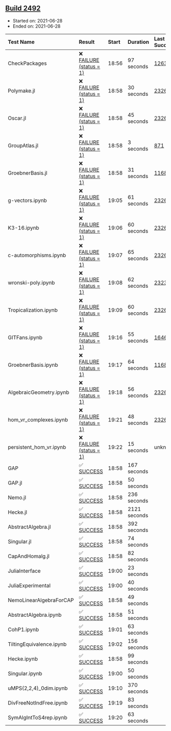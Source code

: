 ## [Build 2492](https://oscarci.mathematik.uni-kl.de/job/oscar-stable/2492/)

* Started on: 2021-06-28
* Ended on: 2021-06-28

| Test Name    | Result | Start | Duration | Last Success | First Failure |
|:-------------|:-------|:------|:---------|:-------------|:--------------|
| CheckPackages | ❌ [FAILURE (status = 1)](https://oscarci.mathematik.uni-kl.de/job/oscar-stable/2492/artifact/logs/build-2492/CheckPackages.log) | 18:56 | 97 seconds | [1263](https://oscarci.mathematik.uni-kl.de/job/oscar-stable/1263/) | [1264](https://oscarci.mathematik.uni-kl.de/job/oscar-stable/1264/) |
| Polymake.jl | ❌ [FAILURE (status = 1)](https://oscarci.mathematik.uni-kl.de/job/oscar-stable/2492/artifact/logs/build-2492/Polymake.jl.log) | 18:58 | 30 seconds | [2326](https://oscarci.mathematik.uni-kl.de/job/oscar-stable/2326/) | [2327](https://oscarci.mathematik.uni-kl.de/job/oscar-stable/2327/) |
| Oscar.jl | ❌ [FAILURE (status = 1)](https://oscarci.mathematik.uni-kl.de/job/oscar-stable/2492/artifact/logs/build-2492/Oscar.jl.log) | 18:58 | 45 seconds | [2326](https://oscarci.mathematik.uni-kl.de/job/oscar-stable/2326/) | [2327](https://oscarci.mathematik.uni-kl.de/job/oscar-stable/2327/) |
| GroupAtlas.jl | ❌ [FAILURE (status = 1)](https://oscarci.mathematik.uni-kl.de/job/oscar-stable/2492/artifact/logs/build-2492/GroupAtlas.jl.log) | 18:58 | 3 seconds | [871](https://oscarci.mathematik.uni-kl.de/job/oscar-stable/871/) | [872](https://oscarci.mathematik.uni-kl.de/job/oscar-stable/872/) |
| GroebnerBasis.jl | ❌ [FAILURE (status = 1)](https://oscarci.mathematik.uni-kl.de/job/oscar-stable/2492/artifact/logs/build-2492/GroebnerBasis.jl.log) | 18:58 | 31 seconds | [1168](https://oscarci.mathematik.uni-kl.de/job/oscar-stable/1168/) | [1169](https://oscarci.mathematik.uni-kl.de/job/oscar-stable/1169/) |
| g-vectors.ipynb | ❌ [FAILURE (status = 1)](https://oscarci.mathematik.uni-kl.de/job/oscar-stable/2492/artifact/logs/build-2492/g-vectors.ipynb.log) | 19:05 | 61 seconds | [2326](https://oscarci.mathematik.uni-kl.de/job/oscar-stable/2326/) | [2327](https://oscarci.mathematik.uni-kl.de/job/oscar-stable/2327/) |
| K3-16.ipynb | ❌ [FAILURE (status = 1)](https://oscarci.mathematik.uni-kl.de/job/oscar-stable/2492/artifact/logs/build-2492/K3-16.ipynb.log) | 19:06 | 60 seconds | [2326](https://oscarci.mathematik.uni-kl.de/job/oscar-stable/2326/) | [2327](https://oscarci.mathematik.uni-kl.de/job/oscar-stable/2327/) |
| c-automorphisms.ipynb | ❌ [FAILURE (status = 1)](https://oscarci.mathematik.uni-kl.de/job/oscar-stable/2492/artifact/logs/build-2492/c-automorphisms.ipynb.log) | 19:07 | 65 seconds | [2326](https://oscarci.mathematik.uni-kl.de/job/oscar-stable/2326/) | [2327](https://oscarci.mathematik.uni-kl.de/job/oscar-stable/2327/) |
| wronski-poly.ipynb | ❌ [FAILURE (status = 1)](https://oscarci.mathematik.uni-kl.de/job/oscar-stable/2492/artifact/logs/build-2492/wronski-poly.ipynb.log) | 19:08 | 62 seconds | [2323](https://oscarci.mathematik.uni-kl.de/job/oscar-stable/2323/) | [2324](https://oscarci.mathematik.uni-kl.de/job/oscar-stable/2324/) |
| Tropicalization.ipynb | ❌ [FAILURE (status = 1)](https://oscarci.mathematik.uni-kl.de/job/oscar-stable/2492/artifact/logs/build-2492/Tropicalization.ipynb.log) | 19:09 | 60 seconds | [2326](https://oscarci.mathematik.uni-kl.de/job/oscar-stable/2326/) | [2327](https://oscarci.mathematik.uni-kl.de/job/oscar-stable/2327/) |
| GITFans.ipynb | ❌ [FAILURE (status = 1)](https://oscarci.mathematik.uni-kl.de/job/oscar-stable/2492/artifact/logs/build-2492/GITFans.ipynb.log) | 19:16 | 55 seconds | [1646](https://oscarci.mathematik.uni-kl.de/job/oscar-stable/1646/) | [1647](https://oscarci.mathematik.uni-kl.de/job/oscar-stable/1647/) |
| GroebnerBasis.ipynb | ❌ [FAILURE (status = 1)](https://oscarci.mathematik.uni-kl.de/job/oscar-stable/2492/artifact/logs/build-2492/GroebnerBasis.ipynb.log) | 19:17 | 64 seconds | [1168](https://oscarci.mathematik.uni-kl.de/job/oscar-stable/1168/) | [1169](https://oscarci.mathematik.uni-kl.de/job/oscar-stable/1169/) |
| AlgebraicGeometry.ipynb | ❌ [FAILURE (status = 1)](https://oscarci.mathematik.uni-kl.de/job/oscar-stable/2492/artifact/logs/build-2492/AlgebraicGeometry.ipynb.log) | 19:18 | 56 seconds | [2326](https://oscarci.mathematik.uni-kl.de/job/oscar-stable/2326/) | [2327](https://oscarci.mathematik.uni-kl.de/job/oscar-stable/2327/) |
| hom_vr_complexes.ipynb | ❌ [FAILURE (status = 1)](https://oscarci.mathematik.uni-kl.de/job/oscar-stable/2492/artifact/logs/build-2492/hom_vr_complexes.ipynb.log) | 19:21 | 48 seconds | [2326](https://oscarci.mathematik.uni-kl.de/job/oscar-stable/2326/) | [2327](https://oscarci.mathematik.uni-kl.de/job/oscar-stable/2327/) |
| persistent_hom_vr.ipynb | ❌ [FAILURE (status = 1)](https://oscarci.mathematik.uni-kl.de/job/oscar-stable/2492/artifact/logs/build-2492/persistent_hom_vr.ipynb.log) | 19:22 | 15 seconds | unknown | unknown |
| GAP | ✅ [SUCCESS](https://oscarci.mathematik.uni-kl.de/job/oscar-stable/2492/artifact/logs/build-2492/GAP.log) | 18:58 | 167 seconds |  |  |
| GAP.jl | ✅ [SUCCESS](https://oscarci.mathematik.uni-kl.de/job/oscar-stable/2492/artifact/logs/build-2492/GAP.jl.log) | 18:58 | 50 seconds |  |  |
| Nemo.jl | ✅ [SUCCESS](https://oscarci.mathematik.uni-kl.de/job/oscar-stable/2492/artifact/logs/build-2492/Nemo.jl.log) | 18:58 | 236 seconds |  |  |
| Hecke.jl | ✅ [SUCCESS](https://oscarci.mathematik.uni-kl.de/job/oscar-stable/2492/artifact/logs/build-2492/Hecke.jl.log) | 18:58 | 2121 seconds |  |  |
| AbstractAlgebra.jl | ✅ [SUCCESS](https://oscarci.mathematik.uni-kl.de/job/oscar-stable/2492/artifact/logs/build-2492/AbstractAlgebra.jl.log) | 18:58 | 392 seconds |  |  |
| Singular.jl | ✅ [SUCCESS](https://oscarci.mathematik.uni-kl.de/job/oscar-stable/2492/artifact/logs/build-2492/Singular.jl.log) | 18:58 | 74 seconds |  |  |
| CapAndHomalg.jl | ✅ [SUCCESS](https://oscarci.mathematik.uni-kl.de/job/oscar-stable/2492/artifact/logs/build-2492/CapAndHomalg.jl.log) | 18:58 | 82 seconds |  |  |
| JuliaInterface | ✅ [SUCCESS](https://oscarci.mathematik.uni-kl.de/job/oscar-stable/2492/artifact/logs/build-2492/JuliaInterface.log) | 19:00 | 23 seconds |  |  |
| JuliaExperimental | ✅ [SUCCESS](https://oscarci.mathematik.uni-kl.de/job/oscar-stable/2492/artifact/logs/build-2492/JuliaExperimental.log) | 19:00 | 40 seconds |  |  |
| NemoLinearAlgebraForCAP | ✅ [SUCCESS](https://oscarci.mathematik.uni-kl.de/job/oscar-stable/2492/artifact/logs/build-2492/NemoLinearAlgebraForCAP.log) | 18:58 | 49 seconds |  |  |
| AbstractAlgebra.ipynb | ✅ [SUCCESS](https://oscarci.mathematik.uni-kl.de/job/oscar-stable/2492/artifact/logs/build-2492/AbstractAlgebra.ipynb.log) | 18:58 | 51 seconds |  |  |
| CohP1.ipynb | ✅ [SUCCESS](https://oscarci.mathematik.uni-kl.de/job/oscar-stable/2492/artifact/logs/build-2492/CohP1.ipynb.log) | 19:01 | 63 seconds |  |  |
| TiltingEquivalence.ipynb | ✅ [SUCCESS](https://oscarci.mathematik.uni-kl.de/job/oscar-stable/2492/artifact/logs/build-2492/TiltingEquivalence.ipynb.log) | 19:02 | 156 seconds |  |  |
| Hecke.ipynb | ✅ [SUCCESS](https://oscarci.mathematik.uni-kl.de/job/oscar-stable/2492/artifact/logs/build-2492/Hecke.ipynb.log) | 18:58 | 99 seconds |  |  |
| Singular.ipynb | ✅ [SUCCESS](https://oscarci.mathematik.uni-kl.de/job/oscar-stable/2492/artifact/logs/build-2492/Singular.ipynb.log) | 19:00 | 50 seconds |  |  |
| uMPS(2,2,4)_0dim.ipynb | ✅ [SUCCESS](https://oscarci.mathematik.uni-kl.de/job/oscar-stable/2492/artifact/logs/build-2492/uMPS-2-2-4-_0dim.ipynb.log) | 19:10 | 370 seconds |  |  |
| DivFreeNotIndFree.ipynb | ✅ [SUCCESS](https://oscarci.mathematik.uni-kl.de/job/oscar-stable/2492/artifact/logs/build-2492/DivFreeNotIndFree.ipynb.log) | 19:19 | 83 seconds |  |  |
| SymAlgIntToS4rep.ipynb | ✅ [SUCCESS](https://oscarci.mathematik.uni-kl.de/job/oscar-stable/2492/artifact/logs/build-2492/SymAlgIntToS4rep.ipynb.log) | 19:20 | 63 seconds |  |  |
